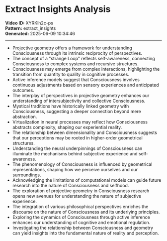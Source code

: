 # Extract Insights Analysis

**Video ID:** XYRKlh2c-ps  
**Pattern:** extract_insights  
**Generated:** 2025-06-09 10:34:46  

---

- Projective geometry offers a framework for understanding Consciousness through its intrinsic reciprocity of perspectives.
- The concept of a "strange Loop" reflects self-awareness, connecting Consciousness to complex systems and recursive structures.
- Consciousness may emerge from complex interactions, highlighting the transition from quantity to quality in cognitive processes.
- Active inference models suggest that Consciousness involves continuous adjustments based on sensory experiences and anticipated outcomes.
- The interplay of perspectives in projective geometry enhances our understanding of intersubjectivity and collective Consciousness.
- Mystical traditions have historically linked geometry with Consciousness, suggesting a deeper connection beyond mere abstraction.
- Virtualization in neural processes may reflect how Consciousness abstracts complexity, shaping our experiential reality.
- The relationship between dimensionality and Consciousness suggests that our perceptions may be rooted in higher-order geometrical structures.
- Understanding the neural underpinnings of Consciousness can illuminate the mechanisms behind subjective experience and self-awareness.
- The phenomenology of Consciousness is influenced by geometrical representations, shaping how we perceive ourselves and our surroundings.
- Acknowledging the limitations of computational models can guide future research into the nature of Consciousness and selfhood.
- The exploration of projective geometry in Consciousness research opens new avenues for understanding the nature of subjective experience.
- The integration of various philosophical perspectives enriches the discourse on the nature of Consciousness and its underlying principles.
- Exploring the dynamics of Consciousness through active inference enhances our understanding of cognitive and emotional regulation.
- Investigating the relationship between Consciousness and geometry can yield insights into the fundamental nature of reality and perception.
